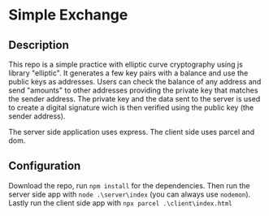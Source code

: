 # Simple Exchange

## Description

This repo is a simple practice with elliptic curve cryptography using js library "elliptic". It generates a few key pairs with a balance and use the public keys as addresses.
Users can check the balance of any address and send "amounts" to other addresses providing the private key that matches the sender address. The private key and the data sent to 
the server is used to create a digital signature wich is then verified using the public key (the sender address). 

The server side application uses express. The client side uses parcel and dom.

## Configuration

Download the repo, run `npm install` for the dependencies. Then run the server side app with `node .\server\index` (you can always use `nodemon`). Lastly run the client side
app with `npx parcel .\client\index.html`

